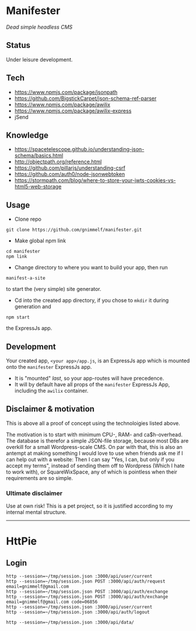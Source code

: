 # Manifester

_Dead simple headless CMS_

## Status

Under leisure development.

## Tech
* https://www.npmjs.com/package/jsonpath
* https://github.com/BigstickCarpet/json-schema-ref-parser
* https://www.npmjs.com/package/awilix
* https://www.npmjs.com/package/awilix-express
* jSend

## Knowledge
* https://spacetelescope.github.io/understanding-json-schema/basics.html
* http://objectpath.org/reference.html
* https://github.com/pillarjs/understanding-csrf
* https://github.com/auth0/node-jsonwebtoken
* https://stormpath.com/blog/where-to-store-your-jwts-cookies-vs-html5-web-storage

## Usage

* Clone repo
```
git clone https://github.com/gnimmelf/manifester.git
```

* Make global npm link
```
cd manifester
npm link
```

* Change directory to where you want to build your app, then run
```
manifest-a-site
```
to start the (very simple) site generator.

* Cd into the created app directory, if you chose to `mkdir` it during generation and
```
npm start
```
the ExpressJs app.

## Development

Your created app, `<your app>/app.js`, is an ExpressJs app which is mounted onto the `manifester` ExpressJs app.
  * It is "mounted" *last*, so your app-routes will have precedence.
  * It will by default have all props of the `manifester` ExpressJs App, including the `awilix` container.

## Disclaimer & motivation

This is above all a proof of concept using the technoloigies listed above.

The motivation is to start with minimum CPU-, RAM- and ca$h-overhead. The database is therefor a simple JSON-file storage, because most DBs are overkill for a small Wordpress-scale CMS. On par with that, this is also an antempt at making something I would love to use when friends ask me if I can help out with a website: Then I can say "Yes, I can, but only if you accept my terms", instead of sending them off to Wordpress (Which I hate to work with), or SquareWixSpace, any of which is pointless when their requirements are so simple.

### Ultimate disclaimer

Use at own risk! This is a pet project, so it is justified according to my internal mental structure.

---

# HttPie

## Login
```
http --session=~/tmp/session.json :3000/api/user/current
http --session=~/tmp/session.json POST :3000/api/auth/request email=gnimmelf@gmail.com
http --session=~/tmp/session.json POST :3000/api/auth/exchange
http --session=~/tmp/session.json POST :3000/api/auth/exchange email=gnimmelf@gmail.com code=06856
http --session=~/tmp/session.json :3000/api/user/current
http --session=~/tmp/session.json :3000/api/auth/logout

http --session=~/tmp/session.json :3000/api/data/
```